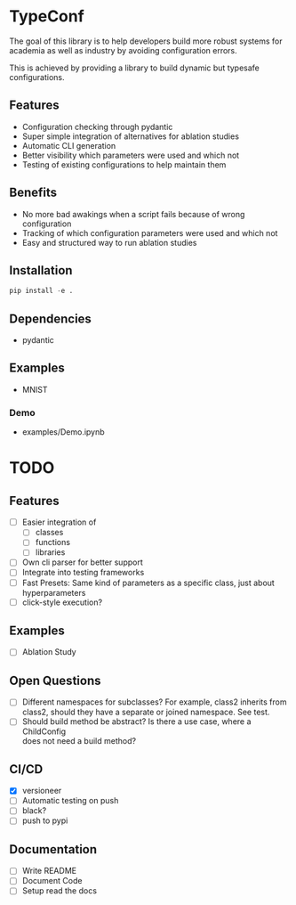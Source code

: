 # TypeConf

The goal of this library is to help developers build more robust systems for
academia as well as industry by avoiding configuration errors.

This is achieved by providing a library to build dynamic but typesafe configurations.


## Features
- Configuration checking through pydantic
- Super simple integration of alternatives for ablation studies
- Automatic CLI generation
- Better visibility which parameters were used and which not
- Testing of existing configurations to help maintain them


## Benefits
- No more bad awakings when a script fails because of wrong configuration
- Tracking of which configuration parameters were used and which not
- Easy and structured way to run ablation studies


## Installation
```python
pip install -e .
```
## Dependencies
- pydantic

## Examples
- MNIST
### Demo
- examples/Demo.ipynb


# TODO
## Features
- [ ] Easier integration of
    - [ ] classes
    - [ ] functions
    - [ ] libraries
- [ ] Own cli parser for better support
- [ ] Integrate into testing frameworks
- [ ] Fast Presets: Same kind of parameters as a specific class, just about hyperparameters
- [ ] click-style execution?

## Examples
- [ ] Ablation Study


## Open Questions
- [ ] Different namespaces for subclasses? For example, 
class2 inherits from class2, should they have a separate or joined namespace. See test.
- [ ] Should build method be abstract? Is there a use case, where a ChildConfig  
does not need a build method?

## CI/CD
- [x] versioneer
- [ ] Automatic testing on push
- [ ] black?
- [ ] push to pypi

## Documentation
- [ ] Write README
- [ ] Document Code
- [ ] Setup read the docs
